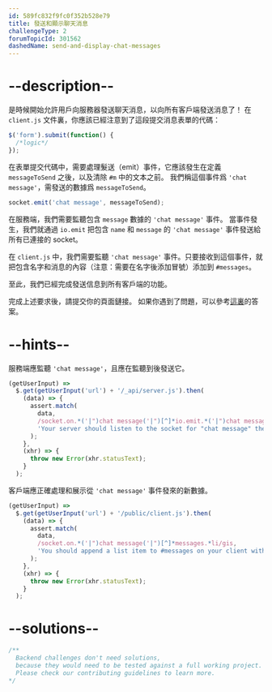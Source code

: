```yaml
---
id: 589fc832f9fc0f352b528e79
title: 發送和顯示聊天消息
challengeType: 2
forumTopicId: 301562
dashedName: send-and-display-chat-messages
---
```


# --description--

是時候開始允許用戶向服務器發送聊天消息，以向所有客戶端發送消息了！ 在 `client.js` 文件裏，你應該已經注意到了這段提交消息表單的代碼：

```js
$('form').submit(function() {
  /*logic*/
});
```

在表單提交代碼中，需要處理髮送（emit）事件，它應該發生在定義 `messageToSend` 之後，以及清除 `#m` 中的文本之前。 我們稱這個事件爲 `'chat message'`，需發送的數據爲 `messageToSend`。

```js
socket.emit('chat message', messageToSend);
```

在服務端，我們需要監聽包含 `message` 數據的 `'chat message'` 事件。 當事件發生，我們就通過 `io.emit` 把包含 `name` 和 `message` 的 `'chat message'` 事件發送給所有已連接的 socket。

在 `client.js` 中，我們需要監聽 `'chat message'` 事件。只要接收到這個事件，就把包含名字和消息的內容（注意：需要在名字後添加冒號）添加到 `#messages`。

至此，我們已經完成發送信息到所有客戶端的功能。

完成上述要求後，請提交你的頁面鏈接。 如果你遇到了問題，可以參考[這裏](https://gist.github.com/camperbot/d7af9864375207e254f73262976d2016)的答案。

# --hints--

服務端應監聽 `'chat message'`，且應在監聽到後發送它。

```js
(getUserInput) =>
  $.get(getUserInput('url') + '/_api/server.js').then(
    (data) => {
      assert.match(
        data,
        /socket.on.*('|")chat message('|")[^]*io.emit.*('|")chat message('|").*name.*message/gis,
        'Your server should listen to the socket for "chat message" then emit to all users "chat message" with name and message in the data object'
      );
    },
    (xhr) => {
      throw new Error(xhr.statusText);
    }
  );
```

客戶端應正確處理和展示從 `'chat message'` 事件發來的新數據。

```js
(getUserInput) =>
  $.get(getUserInput('url') + '/public/client.js').then(
    (data) => {
      assert.match(
        data,
        /socket.on.*('|")chat message('|")[^]*messages.*li/gis,
        'You should append a list item to #messages on your client within the "chat message" event listener to display the new message'
      );
    },
    (xhr) => {
      throw new Error(xhr.statusText);
    }
  );
```

# --solutions--

```js
/**
  Backend challenges don't need solutions, 
  because they would need to be tested against a full working project. 
  Please check our contributing guidelines to learn more.
*/
```
